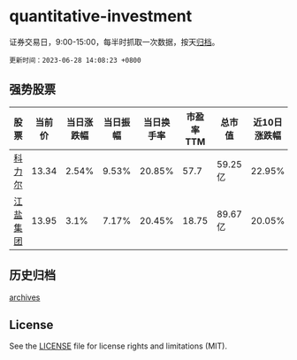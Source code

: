 # quantitative-investment

证券交易日，9:00-15:00，每半时抓取一次数据，按天[归档](archives)。

`更新时间：2023-06-28 14:08:23 +0800`

## 强势股票

|股票|当前价|当日涨跌幅|当日振幅|当日换手率|市盈率TTM|总市值|近10日涨跌幅|
|----|----|----|----|----|----|----|----|
|[科力尔](https://xueqiu.com/S/SZ002892)|13.34|2.54%|9.53%|20.85%|57.7|59.25亿|22.95%|
|[江盐集团](https://xueqiu.com/S/SH601065)|13.95|3.1%|7.17%|20.45%|18.75|89.67亿|20.05%|

## 历史归档

[archives](archives)

## License

See the [LICENSE](LICENSE) file for license rights and limitations (MIT).